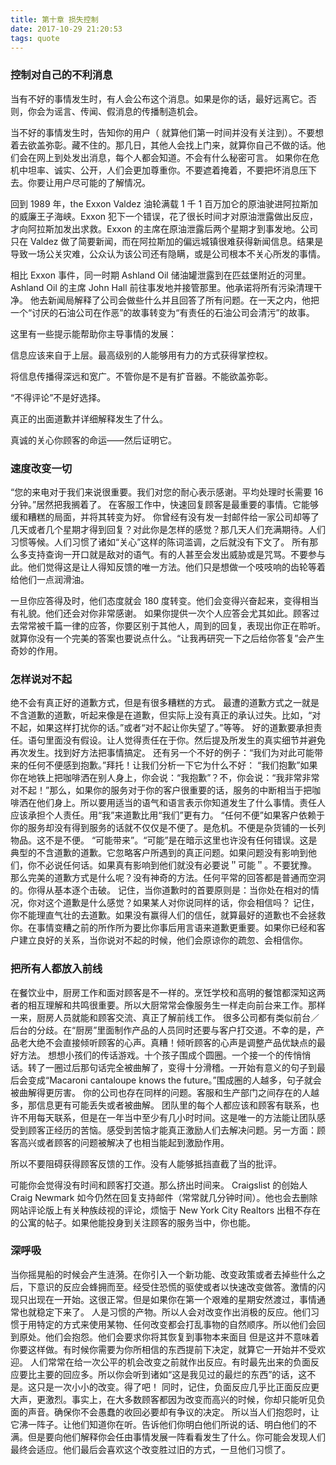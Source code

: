 ```yaml
---
title: 第十章 损失控制
date: 2017-10-29 21:20:53
tags: quote
---
```





### 控制对自己的不利消息


当有不好的事情发生时，有人会公布这个消息。如果是你的话，最好远离它。否则，你会为谣言、传闻、假消息的传播制造机会。 


当不好的事情发生时，告知你的用户（ 就算他们第一时间并没有关注到）。不要想着去欲盖弥彰。藏不住的。那几日，其他人会找上门来，就算你自己不做的话。他们会在网上到处发出消息，每个人都会知道。不会有什么秘密可言。 
如果你在危机中坦率、诚实、公开，人们会更加尊重你。不要遮着掩着，不要把坏消息压下去。你要让用户尽可能的了解情况。 


回到 1989 年，the Exxon Valdez 油轮满载 1 千 1 百万加仑的原油驶进阿拉斯加的威廉王子海峡。Exxon 犯下一个错误，花了很长时间才对原油泄露做出反应，才向阿拉斯加发出求救。Exxon 的主席在原油泄露后两个星期才到事发地。公司只在 Valdez 做了简要新闻，而在阿拉斯加的偏远城镇很难获得新闻信息。结果是导致一场公关灾难，公众认为该公司还有隐瞒，或是公司根本不关心所发的事情。 


相比 Exxon 事件，同一时期 Ashland Oil 储油罐泄露到在匹兹堡附近的河里。Ashland Oil 的主席 John Hall 前往事发地并接管那里。他承诺将所有污染清理干净。 他去新闻局解释了公司会做些什么并且回答了所有问题。在一天之内，他把一个“讨厌的石油公司在作恶”的故事转变为“有责任的石油公司会清污”的故事。 


这里有一些提示能帮助你主导事情的发展： 
<!--more-->

信息应该来自于上层。最高级别的人能够用有力的方式获得掌控权。 


将信息传播得深远和宽广。不管你是不是有扩音器。不能欲盖弥彰。 


“不得评论”不是好选择。 


真正的出面道歉并详细解释发生了什么。 


真诚的关心你顾客的命运——然后证明它。 




### 速度改变一切


“您的来电对于我们来说很重要。我们对您的耐心表示感谢。平均处理时长需要 16 分钟。”居然把我搁着了。 
在客服工作中，快速回复顾客是最重要的事情。它能够缓和糟糕的局面，并将其转变为好。 
你曾经有没有发一封邮件给一家公司却等了几天或者几个星期才得到回复？对此你是怎样的感觉？那几天人们充满期待。人们习惯等候。人们习惯了诸如“关心”这样的陈词滥调，之后就没有下文了。 
所有那么多支持查询一开口就是敌对的语气。有的人甚至会发出威胁或是咒骂。不要参与此。他们觉得这是让人得知反馈的唯一方法。他们只是想做一个吱吱响的齿轮等着给他们一点润滑油。 


一旦你应答得及时，他们态度就会 180 度转变。他们会变得兴奋起来，变得相当有礼貌。他们还会对你非常感谢。 
如果你提供一次个人应答会尤其如此。顾客过去常常被千篇一律的应答，你要区别于其他人，周到的回复，表现出你正在聆听。就算你没有一个完美的答案也要说点什么。“让我再研究一下之后给你答复”会产生奇妙的作用。


### 怎样说对不起


绝不会有真正好的道歉方式，但是有很多糟糕的方式。 
最遭的道歉方式之一就是不含道歉的道歉，听起来像是在道歉，但实际上没有真正的承认过失。比如，“对不起，如果这样打扰你的话。”或者“对不起让你失望了。”等等。 
好的道歉要承担责任。语句里面没有假设。让人觉得责任在于你。然后提及所发生的真实细节并避免再次发生。找到好方法把事情搞定。 
还有另一个不好的例子：“我们为对此可能带来的任何不便感到抱歉。”拜托！让我们分析一下它为什么不好： 
“我们抱歉”如果你在地铁上把咖啡洒在别人身上，你会说：“我抱歉”？不，你会说：“我非常非常对不起！”那么，如果你的服务对于你的客户很重要的话，服务的中断相当于把咖啡洒在他们身上。所以要用适当的语气和语言表示你知道发生了什么事情。责任人应该承担个人责任。用“我”来道歉比用“我们”更有力。 
“任何不便”如果客户依赖于你的服务却没有得到服务的话就不仅仅是不便了。是危机。不便是杂货铺的一长列物品。这不是不便。 
“可能带来”。“可能”是在暗示这里也许没有任何错误。这是典型的不含道歉的道歉。它忽略客户所遇到的真正问题。如果问题没有影响到他们，你不必说任何话。如果真有影响到他们就没有必要说＂可能＂。不要犹豫。 
那么完美的道歉方式是什么呢？没有神奇的方法。任何平常的回答都是普通而空洞的。你得从基本逐个击破。 
记住，当你道歉时的首要原则是：当你处在相对的情况，你对这个道歉是什么感觉？如果某人对你说同样的话，你会相信吗？ 
记住，你不能理直气壮的去道歉。如果没有赢得人们的信任，就算最好的道歉也不会拯救你。在事情变糟之前的所作所为要比你事后用言语来道歉更重要。如果你已经和客户建立良好的关系，当你说对不起的时候，他们会原谅你的疏忽、会相信你。 




### 把所有人都放入前线


在餐饮业中，厨房工作和面对顾客是不一样的。烹饪学校和高明的餐馆都深知这两者的相互理解和共鸣很重要。所以大厨常常会像服务生一样走向前台来工作。那样一来，厨房人员就能和顾客交流、真正了解前线工作。 
很多公司都有类似前台／后台的分歧。在“厨房”里面制作产品的人员同时还要与客户打交道。不幸的是，产品老大绝不会直接倾听顾客的心声。真糟！倾听顾客的心声是调整产品优缺点的最好方法。 
想想小孩们的传话游戏。十个孩子围成个圆圈。一个接一个的传悄悄话。转了一圈过后那句话完全被曲解了，变得十分滑稽。一开始有意义的句子到最后会变成“Macaroni cantaloupe knows the future。”围成圈的人越多，句子就会被曲解得更厉害。 
你的公司也存在同样的问题。客服和生产部门之间存在的人越多，那信息更有可能丢失或者被曲解。 
团队里的每个人都应该和顾客有联系，也许不用每天联系，但是在一年当中至少有几小时时间。这是唯一的方法能让团队感受到顾客正经历的苦恼。感受到苦恼才能真正激励人们去解决问题。另一方面：顾客高兴或者顾客的问题被解决了也相当能起到激励作用。 


所以不要阻碍获得顾客反馈的工作。没有人能够抵挡直截了当的批评。 


可能你会觉得没有时间和顾客打交道。那么挤出时间来。 Craigslist 的创始人 Craig Newmark 如今仍然在回复支持邮件（常常就几分钟时间）。他也会去删除网站评论版上有关种族歧视的评论，烦恼于 New York City Realtors 出租不存在的公寓的帖子。如果他能投身到关注顾客的服务当中，你也能。 


### 深呼吸


当你摇晃船的时候会产生涟漪。在你引入一个新功能、改变政策或者去掉些什么之后，下意识的反应会蜂拥而至。经受住恐慌的驱使或者以快速改变做答。激情的闪现只出现在一开始。这很正常。但是如果你在第一个艰难的星期安然渡过，事情通常也就稳定下来了。 
人是习惯的产物。所以人会对改变作出消极的反应。他们习惯于用特定的方式来使用某物、任何改变都会打乱事物的自然顺序。所以他们会回到原处。他们会抱怨。他们会要求你将其恢复到事物本来面目
但是这并不意味着你要这样做。有时候你需要为你所相信的东西提前下决定，就算它一开始并不受欢迎。 
人们常常在给一次公平的机会改变之前就作出反应。有时最先出来的负面反应要比主要的回应多。所以你会听到诸如“这是我见过的最烂的东西”的话，这不是。这只是一次小小的改变。得了吧！ 
同时，记住，负面反应几乎比正面反应更大声，更激烈。事实上，在大多数顾客都因为改变而高兴的时候，你却只能听见负面的声音。确保你不会愚蠢的收回必要却有争议的决定。 
所以当人们抱怨时，让它沸一阵子。让他们知道你在听。告诉他们你明白他们所说的话、明白他们的不满。但是要向他们解释你会任由事情发展一阵看看发生了什么。你可能会发现人们最终会适应。他们最后会喜欢这个改变胜过旧的方式，一旦他们习惯了。

